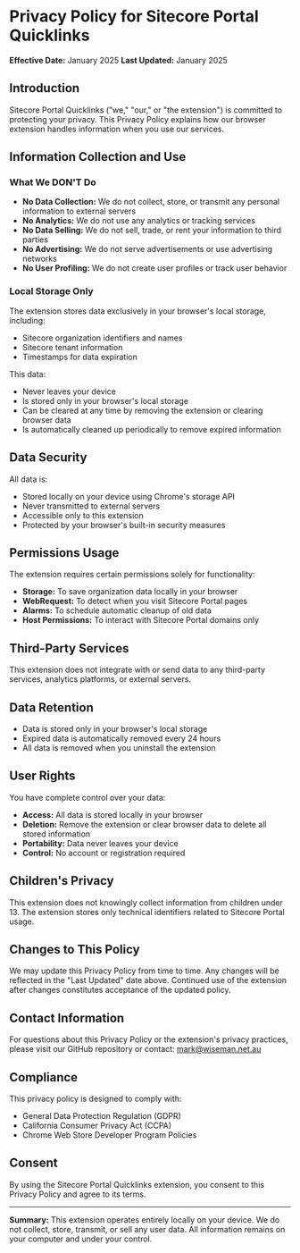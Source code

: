 # Privacy Policy for Sitecore Portal Quicklinks

**Effective Date:** January 2025
**Last Updated:** January 2025

## Introduction

Sitecore Portal Quicklinks ("we," "our," or "the extension") is committed to protecting your privacy. This Privacy Policy explains how our browser extension handles information when you use our services.

## Information Collection and Use

### What We DON'T Do

- **No Data Collection:** We do not collect, store, or transmit any personal information to external servers
- **No Analytics:** We do not use any analytics or tracking services
- **No Data Selling:** We do not sell, trade, or rent your information to third parties
- **No Advertising:** We do not serve advertisements or use advertising networks
- **No User Profiling:** We do not create user profiles or track user behavior

### Local Storage Only

The extension stores data exclusively in your browser's local storage, including:
- Sitecore organization identifiers and names
- Sitecore tenant information
- Timestamps for data expiration

This data:
- Never leaves your device
- Is stored only in your browser's local storage
- Can be cleared at any time by removing the extension or clearing browser data
- Is automatically cleaned up periodically to remove expired information

## Data Security

All data is:
- Stored locally on your device using Chrome's storage API
- Never transmitted to external servers
- Accessible only to this extension
- Protected by your browser's built-in security measures

## Permissions Usage

The extension requires certain permissions solely for functionality:
- **Storage:** To save organization data locally in your browser
- **WebRequest:** To detect when you visit Sitecore Portal pages
- **Alarms:** To schedule automatic cleanup of old data
- **Host Permissions:** To interact with Sitecore Portal domains only

## Third-Party Services

This extension does not integrate with or send data to any third-party services, analytics platforms, or external servers.

## Data Retention

- Data is stored only in your browser's local storage
- Expired data is automatically removed every 24 hours
- All data is removed when you uninstall the extension

## User Rights

You have complete control over your data:
- **Access:** All data is stored locally in your browser
- **Deletion:** Remove the extension or clear browser data to delete all stored information
- **Portability:** Data never leaves your device
- **Control:** No account or registration required

## Children's Privacy

This extension does not knowingly collect information from children under 13. The extension stores only technical identifiers related to Sitecore Portal usage.

## Changes to This Policy

We may update this Privacy Policy from time to time. Any changes will be reflected in the "Last Updated" date above. Continued use of the extension after changes constitutes acceptance of the updated policy.

## Contact Information

For questions about this Privacy Policy or the extension's privacy practices, please visit our GitHub repository or contact: mark@wiseman.net.au

## Compliance

This privacy policy is designed to comply with:
- General Data Protection Regulation (GDPR)
- California Consumer Privacy Act (CCPA)
- Chrome Web Store Developer Program Policies

## Consent

By using the Sitecore Portal Quicklinks extension, you consent to this Privacy Policy and agree to its terms.

---

**Summary:** This extension operates entirely locally on your device. We do not collect, store, transmit, or sell any user data. All information remains on your computer and under your control.